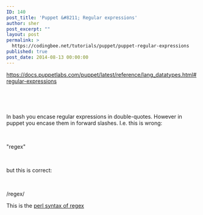 ```yaml
---
ID: 140
post_title: 'Puppet &#8211; Regular expressions'
author: sher
post_excerpt: ""
layout: post
permalink: >
  https://codingbee.net/tutorials/puppet/puppet-regular-expressions
published: true
post_date: 2014-08-13 00:00:00
---
```

https://docs.puppetlabs.com/puppet/latest/reference/lang_datatypes.html#regular-expressions

&nbsp;

&nbsp;

In bash you encase regular expressions in double-quotes. However in puppet you encase them in forward slashes. I.e. this is wrong:

&nbsp;

"regex"

&nbsp;

but this is correct:

&nbsp;

/regex/

This is the <a href="http://en.wikipedia.org/wiki/Regular_expression#Syntax">perl syntax of regex</a>